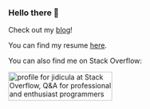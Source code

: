 ### Hello there 👋

Check out my [blog](https://forcepush.tech)!

You can find my resume [here](https://forcepush.tech/resume).

<!--
**jidicula/jidicula** is a ✨ _special_ ✨ repository because its `README.md` (this file) appears on your GitHub profile.

Here are some ideas to get you started:

- 🔭 I’m currently working on ...
- 🌱 I’m currently learning ...
- 👯 I’m looking to collaborate on ...
- 🤔 I’m looking for help with ...
- 💬 Ask me about ...
- 📫 How to reach me: ...
- 😄 Pronouns: ...
- ⚡ Fun fact: ...
-->

You can also find me on Stack Overflow:

<a href="https://stackoverflow.com/users/6310633/jidicula"><img src="https://stackoverflow.com/users/flair/6310633.png?theme=dark" width="208" height="58" alt="profile for jidicula at Stack Overflow, Q&amp;A for professional and enthusiast programmers" title="profile for jidicula at Stack Overflow, Q&amp;A for professional and enthusiast programmers"></a>
